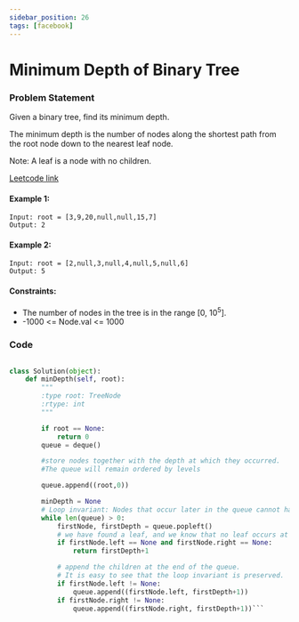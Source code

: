 ```yaml
---
sidebar_position: 26
tags: [facebook]
---
```


# Minimum Depth of Binary Tree

### Problem Statement

Given a binary tree, find its minimum depth.

The minimum depth is the number of nodes along the shortest path from the root node down to the nearest leaf node.

Note: A leaf is a node with no children.

[Leetcode link](https://leetcode.com/problems/minimum-depth-of-binary-tree)

#### Example 1:

```
Input: root = [3,9,20,null,null,15,7]
Output: 2
```

#### Example 2:

```
Input: root = [2,null,3,null,4,null,5,null,6]
Output: 5
```

#### Constraints:

- The number of nodes in the tree is in the range [0, 10<sup>5</sup>].
- -1000 <= Node.val <= 1000

### Code

````python title="Python Code"

class Solution(object):
    def minDepth(self, root):
        """
        :type root: TreeNode
        :rtype: int
        """

        if root == None:
            return 0
        queue = deque()

        #store nodes together with the depth at which they occurred.
        #The queue will remain ordered by levels

        queue.append((root,0))

        minDepth = None
        # Loop invariant: Nodes that occur later in the queue cannot have lower level in the tree than those that occur earlier
        while len(queue) > 0:
            firstNode, firstDepth = queue.popleft()
            # we have found a leaf, and we know that no leaf occurs at a lower level
            if firstNode.left == None and firstNode.right == None:
                return firstDepth+1

            # append the children at the end of the queue.
            # It is easy to see that the loop invariant is preserved.
            if firstNode.left != None:
                queue.append((firstNode.left, firstDepth+1))
            if firstNode.right != None:
                queue.append((firstNode.right, firstDepth+1))```

````
